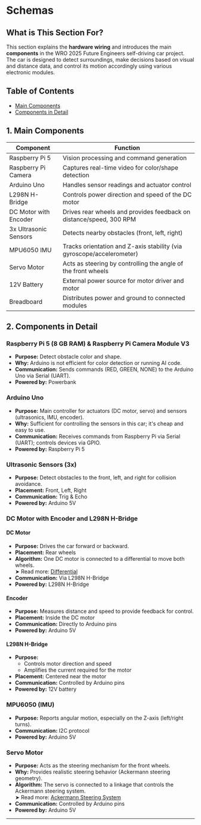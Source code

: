 # Schemas

## What is This Section For?

This section explains the **hardware wiring** and introduces the main **components** in the WRO 2025 Future Engineers self-driving car project. The car is designed to detect surroundings, make decisions based on visual and distance data, and control its motion accordingly using various electronic modules.

## Table of Contents
- [Main Components](#1-main-components) 
- [Components in Detail](#2-components-in-detail)

## 1. Main Components

| Component              | Function                                                                 |
|------------------------|--------------------------------------------------------------------------|
| Raspberry Pi 5         | Vision processing and command generation                                 |
| Raspberry Pi Camera    | Captures real-time video for color/shape detection                       |
| Arduino Uno            | Handles sensor readings and actuator control                             |
| L298N H-Bridge         | Controls power direction and speed of the DC motor                       |
| DC Motor with Encoder  | Drives rear wheels and provides feedback on distance/speed, 300 RPM      |
| 3x Ultrasonic Sensors  | Detects nearby obstacles (front, left, right)                            |
| MPU6050 IMU            | Tracks orientation and Z-axis stability (via gyroscope/accelerometer)    |
| Servo Motor            | Acts as steering by controlling the angle of the front wheels            |
| 12V Battery            | External power source for motor driver and motor                         |
| Breadboard             | Distributes power and ground to connected modules                        |

## 2. Components in Detail

### Raspberry Pi 5 (8 GB RAM) & Raspberry Pi Camera Module V3

- **Purpose:** Detect obstacle color and shape.
- **Why:** Arduino is not efficient for color detection or running AI code.
- **Communication:** Sends commands (RED, GREEN, NONE) to the Arduino Uno via Serial (UART). 
- **Powered by:** Powerbank

### Arduino Uno

- **Purpose:** Main controller for actuators (DC motor, servo) and sensors (ultrasonics, IMU, encoder).
- **Why:** Sufficient for controlling the sensors in this car; it's cheap and easy to use.
- **Communication:** Receives commands from Raspberry Pi via Serial (UART); controls devices via GPIO.
- **Powered by:** Raspberry Pi 5

### Ultrasonic Sensors (3x)

- **Purpose:** Detect obstacles to the front, left, and right for collision avoidance.
- **Placement:** Front, Left, Right
- **Communication:** Trig & Echo
- **Powered by:** Arduino 5V

### DC Motor with Encoder and L298N H-Bridge

#### DC Motor
- **Purpose:** Drives the car forward or backward.
- **Placement:** Rear wheels
- **Algorithm:** One DC motor is connected to a differential to move both wheels.  
  ➤ Read more: [Differential](../models/differential.md)
- **Communication:** Via L298N H-Bridge
- **Powered by:** L298N H-Bridge

#### Encoder
- **Purpose:** Measures distance and speed to provide feedback for control.
- **Placement:** Inside the DC motor
- **Communication:** Directly to Arduino pins
- **Powered by:** Arduino 5V

#### L298N H-Bridge
- **Purpose:**
  - Controls motor direction and speed
  - Amplifies the current required for the motor
- **Placement:** Centered near the motor
- **Communication:** Controlled by Arduino pins
- **Powered by:** 12V battery

### MPU6050 (IMU)

- **Purpose:** Reports angular motion, especially on the Z-axis (left/right turns).
- **Communication:** I2C protocol
- **Powered by:** Arduino 5V

### Servo Motor

- **Purpose:** Acts as the steering mechanism for the front wheels.
- **Why:** Provides realistic steering behavior (Ackermann steering geometry).
- **Algorithm:** The servo is connected to a linkage that controls the Ackermann steering system.  
  ➤ Read more: [Ackermann Steering System](../models/ackermann_ss.md)
- **Communication:** Controlled by Arduino pins
- **Powered by:** Arduino 5V

---